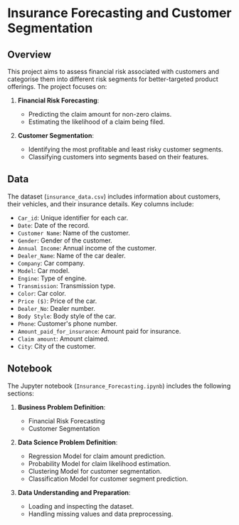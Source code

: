 # Insurance Forecasting and Customer Segmentation

## Overview
This project aims to assess financial risk associated with customers and categorise them into different risk segments for better-targeted product offerings. The project focuses on:
1. **Financial Risk Forecasting**:
   - Predicting the claim amount for non-zero claims.
   - Estimating the likelihood of a claim being filed.

2. **Customer Segmentation**:
   - Identifying the most profitable and least risky customer segments.
   - Classifying customers into segments based on their features.

## Data
The dataset (`insurance_data.csv`) includes information about customers, their vehicles, and their insurance details. Key columns include:
- `Car_id`: Unique identifier for each car.
- `Date`: Date of the record.
- `Customer Name`: Name of the customer.
- `Gender`: Gender of the customer.
- `Annual Income`: Annual income of the customer.
- `Dealer_Name`: Name of the car dealer.
- `Company`: Car company.
- `Model`: Car model.
- `Engine`: Type of engine.
- `Transmission`: Transmission type.
- `Color`: Car color.
- `Price ($)`: Price of the car.
- `Dealer_No`: Dealer number.
- `Body Style`: Body style of the car.
- `Phone`: Customer's phone number.
- `Amount_paid_for_insurance`: Amount paid for insurance.
- `Claim amount`: Amount claimed.
- `City`: City of the customer.

## Notebook
The Jupyter notebook (`Insurance_Forecasting.ipynb`) includes the following sections:
1. **Business Problem Definition**:
   - Financial Risk Forecasting
   - Customer Segmentation

2. **Data Science Problem Definition**:
   - Regression Model for claim amount prediction.
   - Probability Model for claim likelihood estimation.
   - Clustering Model for customer segmentation.
   - Classification Model for customer segment prediction.

3. **Data Understanding and Preparation**:
   - Loading and inspecting the dataset.
   - Handling missing values and data preprocessing.

